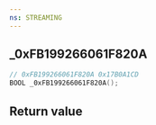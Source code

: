 ```yaml
---
ns: STREAMING
---
```

## _0xFB199266061F820A

```c
// 0xFB199266061F820A 0x17B0A1CD
BOOL _0xFB199266061F820A();
```


## Return value
